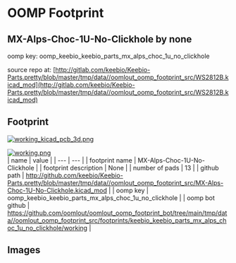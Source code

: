 # OOMP Footprint  
## MX-Alps-Choc-1U-No-Clickhole  by none  
  
oomp key: oomp_keebio_keebio_parts_mx_alps_choc_1u_no_clickhole  
  
source repo at: [http://gitlab.com/keebio/Keebio-Parts.pretty/blob/master/tmp/data//oomlout_oomp_footprint_src/WS2812B.kicad_mod](http://gitlab.com/keebio/Keebio-Parts.pretty/blob/master/tmp/data//oomlout_oomp_footprint_src/WS2812B.kicad_mod)  
## Footprint  
  
[![working_kicad_pcb_3d.png](working_kicad_pcb_3d_600.png)](working_kicad_pcb_3d.png)  
  
[![working.png](working_600.png)](working.png)  
| name | value | 
| --- | --- | 
| footprint name | MX-Alps-Choc-1U-No-Clickhole | 
| footprint description | None | 
| number of pads | 13 | 
| github path | http://github.com/keebio/Keebio-Parts.pretty/blob/master/tmp/data//oomlout_oomp_footprint_src/MX-Alps-Choc-1U-No-Clickhole.kicad_mod | 
| oomp key | oomp_keebio_keebio_parts_mx_alps_choc_1u_no_clickhole | 
| oomp bot github | https://github.com/oomlout/oomlout_oomp_footprint_bot/tree/main/tmp/data//oomlout_oomp_footprint_src/footprints/keebio_keebio_parts_mx_alps_choc_1u_no_clickhole/working | 
## Images  
